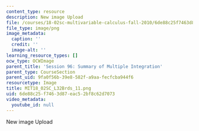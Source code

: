 ```yaml
---
content_type: resource
description: New image Upload
file: /courses/18-02sc-multivariable-calculus-fall-2010/6de88c25f7463d87eac52bf8c62d7073_MIT18_02SC_L32Brds_11.png
file_type: image/png
image_metadata:
  caption: ''
  credit: ''
  image-alt: ''
learning_resource_types: []
ocw_type: OCWImage
parent_title: 'Session 96: Summary of Multiple Integration'
parent_type: CourseSection
parent_uid: 9fa0f56b-39e8-582f-a9aa-fecfcba944f6
resourcetype: Image
title: MIT18_02SC_L32Brds_11.png
uid: 6de88c25-f746-3d87-eac5-2bf8c62d7073
video_metadata:
  youtube_id: null
---
```

New image Upload

